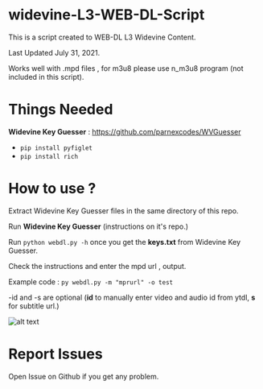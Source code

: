 # widevine-L3-WEB-DL-Script
This is a script created to WEB-DL L3 Widevine Content.

Last Updated July 31, 2021.

Works well with .mpd files , for m3u8 please use n_m3u8 program (not included in this script).

# Things Needed

**Widevine Key Guesser** : <https://github.com/parnexcodes/WVGuesser>

- `pip install pyfiglet`
- `pip install rich`

# How to use ?

Extract Widevine Key Guesser files in the same directory of this repo.

Run **Widevine Key Guesser** (instructions on it's repo.)

Run `python webdl.py -h` once you get the **keys.txt** from Widevine Key Guesser.

Check the instructions and enter the mpd url , output.

Example code : `py webdl.py -m "mprurl" -o test`

-id and -s are optional (**id** to manually enter video and audio id from ytdl, **s** for subtitle url.)

![alt text](https://i.imgur.com/wc17Qjx.png "image")

# Report Issues

Open Issue on Github if you get any problem.
